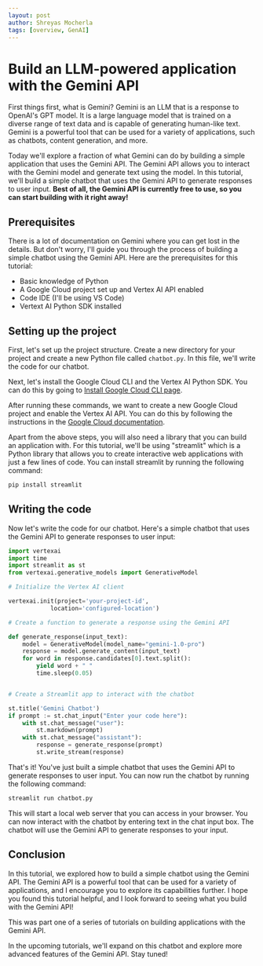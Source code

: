 ```yaml
---
layout: post
author: Shreyas Mocherla
tags: [overview, GenAI]
---
```

# Build an LLM-powered application with the Gemini API

First things first, what is Gemini? Gemini is an LLM that is a response to OpenAI's GPT model. It is a large language model that is trained on a diverse range of text data and is capable of generating human-like text. Gemini is a powerful tool that can be used for a variety of applications, such as chatbots, content generation, and more.

Today we'll explore a fraction of what Gemini can do by building a simple application that uses the Gemini API. The Gemini API allows you to interact with the Gemini model and generate text using the model. In this tutorial, we'll build a simple chatbot that uses the Gemini API to generate responses to user input. **Best of all, the Gemini API is currently free to use, so you can start building with it right away!**

## Prerequisites

There is a lot of documentation on Gemini where you can get lost in the details. But don't worry, I'll guide you through the process of building a simple chatbot using the Gemini API. Here are the prerequisites for this tutorial:

- Basic knowledge of Python
- A Google Cloud project set up and Vertex AI API enabled
- Code IDE (I'll be using VS Code)
- Vertext AI Python SDK installed

## Setting up the project

First, let's set up the project structure. Create a new directory for your project and create a new Python file called `chatbot.py`. In this file, we'll write the code for our chatbot.

Next, let's install the Google Cloud CLI and the Vertex AI Python SDK. You can do this by going to [Install Google Cloud CLI page](https://cloud.google.com/sdk/docs/install).

After running these commands, we want to create a new Google Cloud project and enable the Vertex AI API. You can do this by following the instructions in the [Google Cloud documentation](https://cloud.google.com/vertex-ai/docs/start/cloud-environment).

Apart from the above steps, you will also need a library that you can build an application with. For this tutorial, we'll be using "streamlit" which is a Python library that allows you to create interactive web applications with just a few lines of code. You can install streamlit by running the following command:

```bash
pip install streamlit    
```

## Writing the code

Now let's write the code for our chatbot. Here's a simple chatbot that uses the Gemini API to generate responses to user input:

```python
import vertexai
import time
import streamlit as st
from vertexai.generative_models import GenerativeModel

# Initialize the Vertex AI client

vertexai.init(project='your-project-id',
            location='configured-location')

# Create a function to generate a response using the Gemini API

def generate_response(input_text):
    model = GenerativeModel(model_name="gemini-1.0-pro")
    response = model.generate_content(input_text)
    for word in response.candidates[0].text.split():
        yield word + " "
        time.sleep(0.05)


# Create a Streamlit app to interact with the chatbot

st.title('Gemini Chatbot')
if prompt := st.chat_input("Enter your code here"):
    with st.chat_message("user"):
        st.markdown(prompt)
    with st.chat_message("assistant"):
        response = generate_response(prompt)
        st.write_stream(response)
```

That's it! You've just built a simple chatbot that uses the Gemini API to generate responses to user input. You can now run the chatbot by running the following command:

```bash
streamlit run chatbot.py
```

This will start a local web server that you can access in your browser. You can now interact with the chatbot by entering text in the chat input box. The chatbot will use the Gemini API to generate responses to your input.

## Conclusion

In this tutorial, we explored how to build a simple chatbot using the Gemini API. The Gemini API is a powerful tool that can be used for a variety of applications, and I encourage you to explore its capabilities further. I hope you found this tutorial helpful, and I look forward to seeing what you build with the Gemini API!

This was part one of a series of tutorials on building applications with the Gemini API.

In the upcoming tutorials, we'll expand on this chatbot and explore more advanced features of the Gemini API. Stay tuned!
